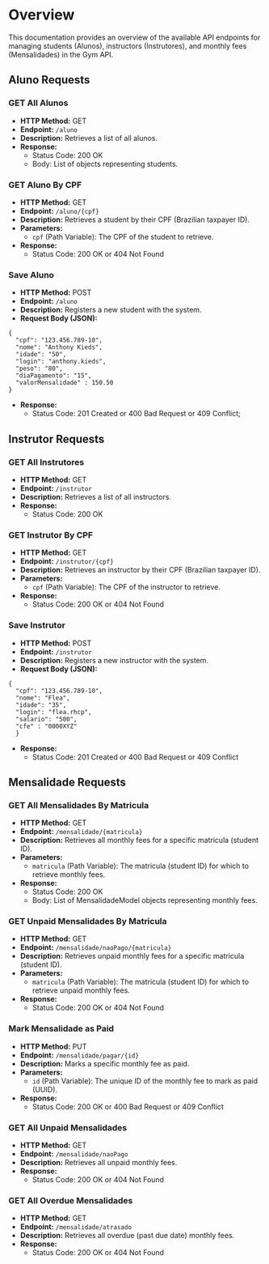 # Overview

This documentation provides an overview of the available API endpoints for managing students (Alunos), instructors (Instrutores), and monthly fees (Mensalidades) in the Gym API.

## Aluno Requests

### GET All Alunos

- **HTTP Method:** GET
- **Endpoint:** `/aluno`
- **Description:** Retrieves a list of all alunos.
- **Response:**
    - Status Code: 200 OK
    - Body: List of objects representing students.

### GET Aluno By CPF

- **HTTP Method:** GET
- **Endpoint:** `/aluno/{cpf}`
- **Description:** Retrieves a student by their CPF (Brazilian taxpayer ID).
- **Parameters:**
    - `cpf` (Path Variable): The CPF of the student to retrieve.
- **Response:**
    - Status Code: 200 OK or 404 Not Found

### Save Aluno

- **HTTP Method:** POST
- **Endpoint:** `/aluno`
- **Description:** Registers a new student with the system.
- **Request Body (JSON):**
```
{
  "cpf": "123.456.789-10",
  "nome": "Anthony Kieds",
  "idade": "50",
  "login": "anthony.kieds",
  "peso": "80",
  "diaPagamento": "15",
  "valorMensalidade" : 150.50
}
```
- **Response:**
    - Status Code: 201 Created or 400 Bad Request or 409 Conflict;

## Instrutor Requests

### GET All Instrutores

- **HTTP Method:** GET
- **Endpoint:** `/instrutor`
- **Description:** Retrieves a list of all instructors.
- **Response:**
    - Status Code: 200 OK

### GET Instrutor By CPF

- **HTTP Method:** GET
- **Endpoint:** `/instrutor/{cpf}`
- **Description:** Retrieves an instructor by their CPF (Brazilian taxpayer ID).
- **Parameters:**
    - `cpf` (Path Variable): The CPF of the instructor to retrieve.
- **Response:**
    - Status Code: 200 OK or 404 Not Found

### Save Instrutor

- **HTTP Method:** POST
- **Endpoint:** `/instrutor`
- **Description:** Registers a new instructor with the system.
- **Request Body (JSON):**
```
{
  "cpf": "123.456.789-10",
  "nome": "Flea",
  "idade": "35",
  "login": "flea.rhcp",
  "salario": "500",
  "cfe" : "0000XYZ"
  }
```
- **Response:**
    - Status Code: 201 Created or 400 Bad Request or 409 Conflict


## Mensalidade Requests

### GET All Mensalidades By Matricula

- **HTTP Method:** GET
- **Endpoint:** `/mensalidade/{matricula}`
- **Description:** Retrieves all monthly fees for a specific matricula (student ID).
- **Parameters:**
  - `matricula` (Path Variable): The matricula (student ID) for which to retrieve monthly fees.
- **Response:**
  - Status Code: 200 OK
  - Body: List of MensalidadeModel objects representing monthly fees.

### GET Unpaid Mensalidades By Matricula

- **HTTP Method:** GET
- **Endpoint:** `/mensalidade/naoPago/{matricula}`
- **Description:** Retrieves unpaid monthly fees for a specific matricula (student ID).
- **Parameters:**
  - `matricula` (Path Variable): The matricula (student ID) for which to retrieve unpaid monthly fees.
- **Response:**
  - Status Code: 200 OK or 404 Not Found

### Mark Mensalidade as Paid

- **HTTP Method:** PUT
- **Endpoint:** `/mensalidade/pagar/{id}`
- **Description:** Marks a specific monthly fee as paid.
- **Parameters:**
  - `id` (Path Variable): The unique ID of the monthly fee to mark as paid (UUID).
- **Response:**
  - Status Code: 200 OK or 400 Bad Request or 409 Conflict

### GET All Unpaid Mensalidades

- **HTTP Method:** GET
- **Endpoint:** `/mensalidade/naoPago`
- **Description:** Retrieves all unpaid monthly fees.
- **Response:**
  - Status Code: 200 OK or 404 Not Found

### GET All Overdue Mensalidades

- **HTTP Method:** GET
- **Endpoint:** `/mensalidade/atrasado`
- **Description:** Retrieves all overdue (past due date) monthly fees.
- **Response:**
  - Status Code: 200 OK or 404 Not Found